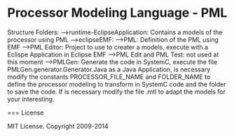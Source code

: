 # Processor Modeling Language - PML

Structure Folders:
-->runtime-EclipseApplication: Contains a models of the processor using PML
-->eclipseEMF:
				-->PML: Definition of the PML using EMF
			  -->PML Editor: Project to use to creater a models, execute with a Eclispe Application in Eclipse EMF
				-->PML Edit and PML Test: not used at this moment
				-->PMLGen: Generate the code in SystemC, execute the file PMLGen.generator.Generator.Java as a Java Application, is necessary modify the constants PROCESSOR_FILE_NAME and FOLDER_NAME to define the processor modeling to transform in SystemC code and the folder to save the code. If is necessary modify the file .mtl to adapt the models for your interesting.


=== License

MIT License. Copyright 2009-2014				 
				


